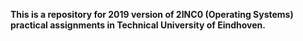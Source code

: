 **This is a repository for 2019 version of 2INC0 (Operating Systems) practical assignments in Technical University of Eindhoven.**
